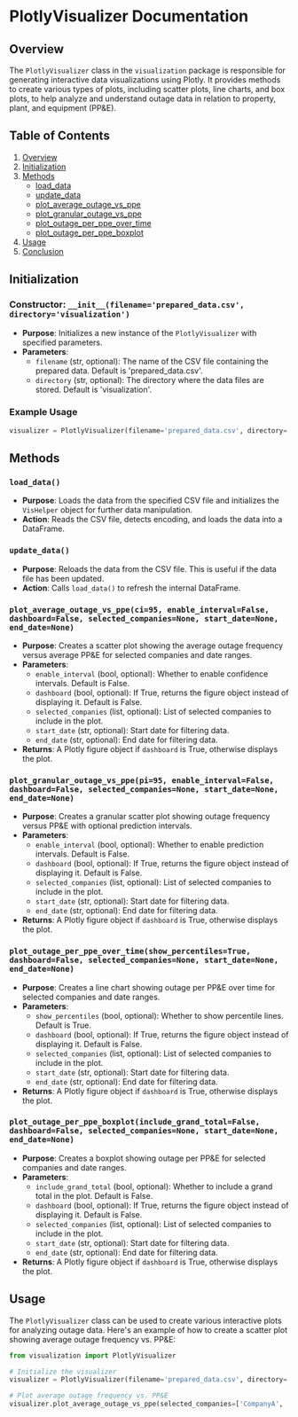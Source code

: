 
# PlotlyVisualizer Documentation

## Overview

The `PlotlyVisualizer` class in the `visualization` package is responsible for generating interactive data visualizations using Plotly. It provides methods to create various types of plots, including scatter plots, line charts, and box plots, to help analyze and understand outage data in relation to property, plant, and equipment (PP&E).

## Table of Contents

1. [Overview](#overview)
2. [Initialization](#initialization)
3. [Methods](#methods)
    - [load_data](#load_data)
    - [update_data](#update_data)
    - [plot_average_outage_vs_ppe](#plot_average_outage_vs_ppe)
    - [plot_granular_outage_vs_ppe](#plot_granular_outage_vs_ppe)
    - [plot_outage_per_ppe_over_time](#plot_outage_per_ppe_over_time)
    - [plot_outage_per_ppe_boxplot](#plot_outage_per_ppe_boxplot)
4. [Usage](#usage)
5. [Conclusion](#conclusion)

## Initialization

### Constructor: `__init__(filename='prepared_data.csv', directory='visualization')`
- **Purpose**: Initializes a new instance of the `PlotlyVisualizer` with specified parameters.
- **Parameters**:
  - `filename` (str, optional): The name of the CSV file containing the prepared data. Default is 'prepared_data.csv'.
  - `directory` (str, optional): The directory where the data files are stored. Default is 'visualization'.

### Example Usage

```python
visualizer = PlotlyVisualizer(filename='prepared_data.csv', directory='visualization')
```

## Methods

### `load_data()`
- **Purpose**: Loads the data from the specified CSV file and initializes the `VisHelper` object for further data manipulation.
- **Action**: Reads the CSV file, detects encoding, and loads the data into a DataFrame.

### `update_data()`
- **Purpose**: Reloads the data from the CSV file. This is useful if the data file has been updated.
- **Action**: Calls `load_data()` to refresh the internal DataFrame.

### `plot_average_outage_vs_ppe(ci=95, enable_interval=False, dashboard=False, selected_companies=None, start_date=None, end_date=None)`
- **Purpose**: Creates a scatter plot showing the average outage frequency versus average PP&E for selected companies and date ranges.
- **Parameters**:
  - `enable_interval` (bool, optional): Whether to enable confidence intervals. Default is False.
  - `dashboard` (bool, optional): If True, returns the figure object instead of displaying it. Default is False.
  - `selected_companies` (list, optional): List of selected companies to include in the plot.
  - `start_date` (str, optional): Start date for filtering data.
  - `end_date` (str, optional): End date for filtering data.
- **Returns**: A Plotly figure object if `dashboard` is True, otherwise displays the plot.

### `plot_granular_outage_vs_ppe(pi=95, enable_interval=False, dashboard=False, selected_companies=None, start_date=None, end_date=None)`
- **Purpose**: Creates a granular scatter plot showing outage frequency versus PP&E with optional prediction intervals.
- **Parameters**:
  - `enable_interval` (bool, optional): Whether to enable prediction intervals. Default is False.
  - `dashboard` (bool, optional): If True, returns the figure object instead of displaying it. Default is False.
  - `selected_companies` (list, optional): List of selected companies to include in the plot.
  - `start_date` (str, optional): Start date for filtering data.
  - `end_date` (str, optional): End date for filtering data.
- **Returns**: A Plotly figure object if `dashboard` is True, otherwise displays the plot.

### `plot_outage_per_ppe_over_time(show_percentiles=True, dashboard=False, selected_companies=None, start_date=None, end_date=None)`
- **Purpose**: Creates a line chart showing outage per PP&E over time for selected companies and date ranges.
- **Parameters**:
  - `show_percentiles` (bool, optional): Whether to show percentile lines. Default is True.
  - `dashboard` (bool, optional): If True, returns the figure object instead of displaying it. Default is False.
  - `selected_companies` (list, optional): List of selected companies to include in the plot.
  - `start_date` (str, optional): Start date for filtering data.
  - `end_date` (str, optional): End date for filtering data.
- **Returns**: A Plotly figure object if `dashboard` is True, otherwise displays the plot.

### `plot_outage_per_ppe_boxplot(include_grand_total=False, dashboard=False, selected_companies=None, start_date=None, end_date=None)`
- **Purpose**: Creates a boxplot showing outage per PP&E for selected companies and date ranges.
- **Parameters**:
  - `include_grand_total` (bool, optional): Whether to include a grand total in the plot. Default is False.
  - `dashboard` (bool, optional): If True, returns the figure object instead of displaying it. Default is False.
  - `selected_companies` (list, optional): List of selected companies to include in the plot.
  - `start_date` (str, optional): Start date for filtering data.
  - `end_date` (str, optional): End date for filtering data.
- **Returns**: A Plotly figure object if `dashboard` is True, otherwise displays the plot.


## Usage

The `PlotlyVisualizer` class can be used to create various interactive plots for analyzing outage data. Here's an example of how to create a scatter plot showing average outage frequency vs. PP&E:

```python
from visualization import PlotlyVisualizer

# Initialize the visualizer
visualizer = PlotlyVisualizer(filename='prepared_data.csv', directory='visualization')

# Plot average outage frequency vs. PP&E
visualizer.plot_average_outage_vs_ppe(selected_companies=['CompanyA', 'CompanyB'], start_date='2021-01-01', end_date='2023-01-01')
```


